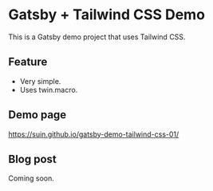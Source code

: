 # Gatsby + Tailwind CSS Demo

This is a Gatsby demo project that uses Tailwind CSS.

## Feature

* Very simple.
* Uses twin.macro.

## Demo page

https://suin.github.io/gatsby-demo-tailwind-css-01/

## Blog post

Coming soon.
